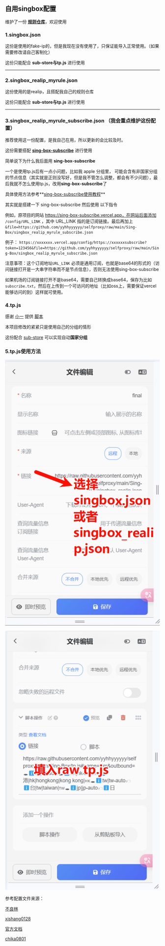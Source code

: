## 自用singbox配置

维护了一份 **[规则仓库](https://github.com/yyhhyyyyyy/sing-box-ruleset)**，欢迎使用

### 1.singbox.json

这份是使用的fake-ip的，但是我现在没有使用了，只保证能导入正常使用。（如果需要修改请自己客制化）

这份只能配合 **sub-store与tp.js** 进行使用

---

### 2.singbox_realip_myrule.json

这份使用的是realip，且搭配我自己的规则仓库

这份只能配合 **sub-store与tp.js** 进行使用

---

### 3.singbox_realip_myrule_subscribe.json （我会重点维护这份配置）

推荐使用这一份配置，是我自己在用，所以更新的会比较及时。

这份需要搭配 **[sing-box-subscribe](https://github.com/Toperlock/sing-box-subscribe)** 进行使用

简单说下为什么我后面用 **sing-box-subscribe** 

一个是使用tp.js后有一点小问题，比如我 apple 分组里， 可能会含有非国家分组的节点信息（其实就是正则没写好，但是我不管怎么调整，都会有不少问题），最后我就不怎么使用tp.js，改用**sing-box-subscribe**了

具体使用方法参考**[sing-box-subscribe使用教程](https://github.com/Toperlock/sing-box-subscribe/blob/main/instructions/README.md)**

其实就是搭建一下 sing-box-subscribe 然后使用 以下指令

例如，原项目的网站 https://sing-box-subscribe.vercel.app，在网站后面添加 `/config/URL_LINK` ，其中 URL_LINK 指的是订阅链接。最后再加上 `&file=https://github.com/yyhhyyyyyy/selfproxy/raw/main/Sing-Box/singbox_realip_myrule_subscribe.json`

例子：
`https://xxxxxxx.vercel.app/config/https://xxxxxxsubscribe?token=123456&file=https://github.com/yyhhyyyyyy/selfproxy/raw/main/Sing-Box/singbox_realip_myrule_subscribe.json`

注意事项：这个订阅地址`URL_LINK` 必须是通用订阅，也就是base64的形式的（访问链接打开是一大串字符串而不是节点信息），否则无法使用sing-box-subscribe

如果机场的订阅链接打开不是base64，需要自己转换成base64，保存为比如`subscribe.txt`，然后在上传到一个可访问的地址（比如oss上，需要保证vercel能够访问的到）这样就可使用。



### 4.tp.js 

感谢 [小一](https://github.com/xream) 提供 [脚本](https://github.com/xream/scripts/blob/main/surge/modules/sub-store-scripts/sing-box/template.js) 

本项目修改的紧紧只是使用自己的分组的情形

这份配合 [sub-store](https://github.com/sub-store-org/Sub-Store) 可以实现自动**国家分组**



### 5.tp.js使用方法

![alt text](./images/image.png)


![alt text](./images/image-1.png)



参考配置文件来源：

[不良林](https://bulianglin.com/archives/singbox.html)

[xishang0128](https://github.com/xishang0128/sub-store-template/blob/main/sing-box-resolve.json)

[官方文档](https://sing-box.sagernet.org/zh)

[chika0801](https://github.com/chika0801/sing-box-examples/blob/main/Tun/config_client_windows_local_dns.json)